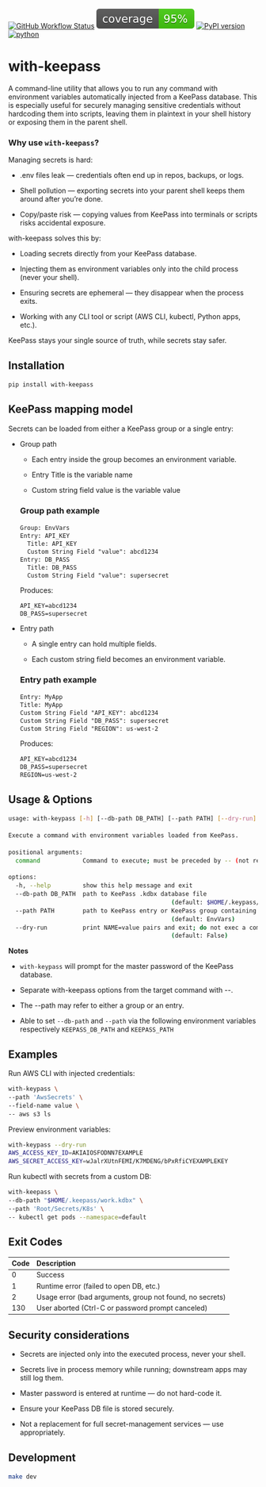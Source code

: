 [![GitHub Workflow Status](https://github.com/soda480/with-keepass/workflows/ci/badge.svg)](https://github.com/soda480/with-keepass/actions)
![Coverage](https://raw.githubusercontent.com/soda480/with-keepass/main/badges/coverage.svg)
[![PyPI version](https://badge.fury.io/py/with-keepass.svg)](https://badge.fury.io/py/with-keepass)
[![python](https://img.shields.io/badge/python-3.10%20%7C%203.11%20%7C%203.12-teal)](https://www.python.org/downloads/)

# with-keepass

A command-line utility that allows you to run any command with environment variables automatically injected from a KeePass database. This is especially useful for securely managing sensitive credentials without hardcoding them into scripts, leaving them in plaintext in your shell history or exposing them in the parent shell.

### Why use `with-keepass`?

Managing secrets is hard:

* .env files leak — credentials often end up in repos, backups, or logs.

* Shell pollution — exporting secrets into your parent shell keeps them around after you’re done.

* Copy/paste risk — copying values from KeePass into terminals or scripts risks accidental exposure.

with-keepass solves this by:

* Loading secrets directly from your KeePass database.

* Injecting them as environment variables only into the child process (never your shell).

* Ensuring secrets are ephemeral — they disappear when the process exits.

* Working with any CLI tool or script (AWS CLI, kubectl, Python apps, etc.).

KeePass stays your single source of truth, while secrets stay safer.

## Installation

```bash
pip install with-keepass
```

## KeePass mapping model

Secrets can be loaded from either a KeePass group or a single entry:

* Group path

  * Each entry inside the group becomes an environment variable.

  * Entry Title is the variable name

  * Custom string field value is the variable value

  ### Group path example

  ```
  Group: EnvVars
  Entry: API_KEY
    Title: API_KEY
    Custom String Field "value": abcd1234
  Entry: DB_PASS
    Title: DB_PASS
    Custom String Field "value": supersecret
  ```
  Produces:

  ```
  API_KEY=abcd1234
  DB_PASS=supersecret
  ```

* Entry path

  * A single entry can hold multiple fields.

  * Each custom string field becomes an environment variable.

  ### Entry path example

  ```
  Entry: MyApp
  Title: MyApp
  Custom String Field "API_KEY": abcd1234
  Custom String Field "DB_PASS": supersecret
  Custom String Field "REGION": us-west-2
  ```

  Produces:

  ```
  API_KEY=abcd1234
  DB_PASS=supersecret
  REGION=us-west-2
  ```

## Usage & Options

```bash
usage: with-keypass [-h] [--db-path DB_PATH] [--path PATH] [--dry-run] ...

Execute a command with environment variables loaded from KeePass.

positional arguments:
  command            Command to execute; must be preceded by -- (not required with --dry-run)

options:
  -h, --help         show this help message and exit
  --db-path DB_PATH  path to KeePass .kdbx database file
                                              (default: $HOME/.keypass/.kp.kdbx)
  --path PATH        path to KeePass entry or KeePass group containing the secrets to load
                                              (default: EnvVars)
  --dry-run          print NAME=value pairs and exit; do not exec a command
                                              (default: False)
```

**Notes**

* `with-keypass` will prompt for the master password of the KeePass database.

* Separate with-keepass options from the target command with --.

* The --path may refer to either a group or an entry.

* Able to set `--db-path` and `--path` via the following environment variables respectively `KEEPASS_DB_PATH` and `KEEPASS_PATH`


## Examples

Run AWS CLI with injected credentials:
```bash
with-keypass \
--path 'AwsSecrets' \
--field-name value \
-- aws s3 ls
```

Preview environment variables:
```bash
with-keypass --dry-run
AWS_ACCESS_KEY_ID=AKIAIOSFODNN7EXAMPLE
AWS_SECRET_ACCESS_KEY=wJalrXUtnFEMI/K7MDENG/bPxRfiCYEXAMPLEKEY
```

Run kubectl with secrets from a custom DB:
```bash
with-keepass \
--db-path "$HOME/.keepass/work.kdbx" \
--path 'Root/Secrets/K8s' \
-- kubectl get pods --namespace=default
```

## Exit Codes
| Code | Description |
| :------- | :------ |
| 0 | Success |
| 1 | Runtime error (failed to open DB, etc.) |
| 2 | Usage error (bad arguments, group not found, no secrets) |
| 130 | User aborted (Ctrl-C or password prompt canceled) |

## Security considerations

* Secrets are injected only into the executed process, never your shell.

* Secrets live in process memory while running; downstream apps may still log them.

* Master password is entered at runtime — do not hard-code it.

* Ensure your KeePass DB file is stored securely.

* Not a replacement for full secret-management services — use appropriately.


## Development

```bash
make dev
```

